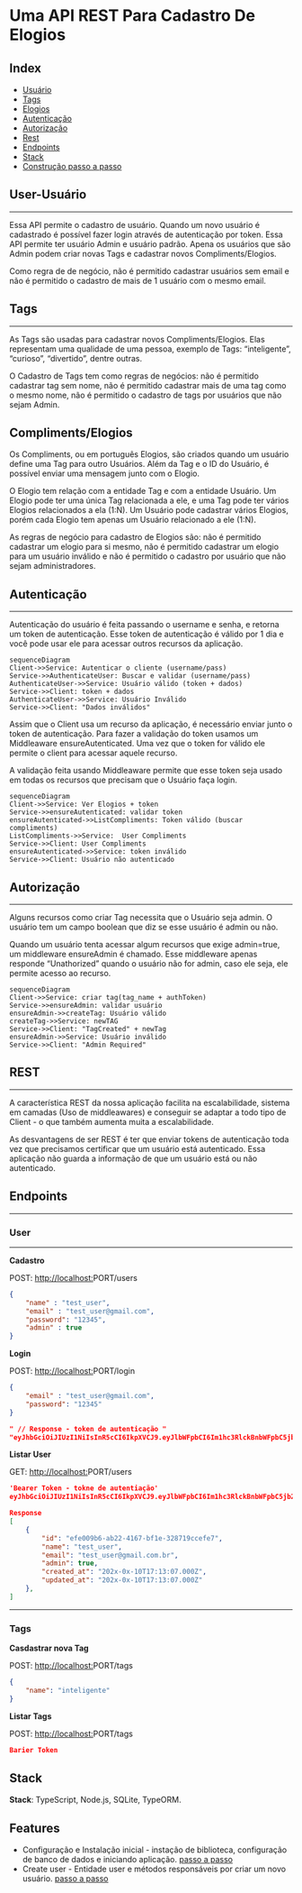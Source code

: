 # Uma API REST Para Cadastro De Elogios

## Index

- [Usuário](#User-Usuário)
- [Tags](#tags)
- [Elogios](#Compliment/Elogio)
- [Autenticação](#Autenticação)
- [Autorização](#Autorização)
- [Rest](#Rest)
- [Endpoints](#Endpoints)
- [Stack](#Stack)
- [Construção passo a passo](#Construção-passo-a-passo)

## User-Usuário

---

Essa API permite o cadastro de usuário. Quando um novo usuário é cadastrado é possível fazer login através de autenticação por token. Essa API permite ter usuário Admin e usuário padrão. Apena os usuários que são Admin podem criar novas Tags e cadastrar novos Compliments/Elogios.

Como regra de de negócio, não é permitido cadastrar usuários sem email e não é permitido o cadastro de mais de 1 usuário com o mesmo email.

## Tags

---

As Tags são usadas para cadastrar novos Compliments/Elogios. Elas representam uma qualidade de uma pessoa, exemplo de Tags: “inteligente”, “curioso”, “divertido”, dentre outras.

O Cadastro de Tags tem como regras de negócios: não é permitido cadastrar tag sem nome, não é permitido cadastrar mais de uma tag como o mesmo nome, não é permitido o cadastro de tags por usuários que não sejam Admin.

## Compliments/Elogios

Os Compliments, ou em português Elogios, são criados quando um usuário define uma Tag para outro Usuários. Além da Tag e o ID do Usuário, é possível enviar uma mensagem junto com o Elogio.

O Elogio tem relação com a entidade Tag e com a entidade Usuário. Um Elogio pode ter uma única Tag relacionada a ele, e uma Tag pode ter vários Elogios relacionados a ela (1:N). Um Usuário pode cadastrar vários Elogios, porém cada Elogio tem apenas um Usuário relacionado a ele (1:N). 

As regras de negócio para cadastro de Elogios são: não é permitido cadastrar um elogio para si mesmo, não é permitido cadastrar um elogio para um usuário inválido e não é permitido o cadastro por usuário que não sejam administradores.

## Autenticação

---

Autenticação do usuário é feita passando o username e senha, e retorna um token de autenticação. Esse token de autenticação é válido por 1 dia e você pode usar ele para acessar outros recursos da aplicação. 

```mermaid
sequenceDiagram
Client->>Service: Autenticar o cliente (username/pass) 
Service->>AuthenticateUser: Buscar e validar (username/pass)
AuthenticateUser->>Service: Usuário válido (token + dados)
Service->>Client: token + dados
AuthenticateUser->>Service: Usuário Inválido 
Service->>Client: "Dados inválidos"
```

Assim que o Client usa um recurso da aplicação, é necessário enviar junto o token de autenticação. Para fazer a validação do token usamos um Middleaware ensureAutenticated. Uma vez que o token for válido ele permite o client para acessar aquele recurso. 

A validação feita usando Middleaware permite que esse token seja usado em todas os recursos que precisam que o Usuário faça login.  

```mermaid
sequenceDiagram
Client->>Service: Ver Elogios + token
Service->>ensureAutenticated: validar token
ensureAutenticated->>ListCompliments: Token válido (buscar compliments)
ListCompliments->>Service:  User Compliments
Service->>Client: User Compliments
ensureAutenticated->>Service: token inválido
Service->>Client: Usuário não autenticado
```

## Autorização

---

Alguns recursos como criar Tag necessita que o Usuário seja admin. O usuário tem um campo boolean que diz se esse usuário é admin ou não. 

Quando um usuário tenta acessar algum recursos que exige admin=true, um middleware ensureAdmin é chamado. Esse middleware apenas responde “Unathorized” quando o usuário não for admin, caso ele seja, ele permite acesso ao recurso.

```mermaid
sequenceDiagram
Client->>Service: criar tag(tag_name + authToken) 
Service->>ensureAdmin: validar usuário
ensureAdmin->>createTag: Usuário válido
createTag->>Service: newTAG 
Service->>Client: "TagCreated" + newTag
ensureAdmin->>Service: Usuário inválido 
Service->>Client: "Admin Required"
```

## REST

---

A característica REST da nossa aplicação facilita na escalabilidade, sistema em camadas (Uso de middleawares) e conseguir se adaptar a todo tipo de Client - o que também aumenta muita a escalabilidade. 

As desvantagens de ser REST é ter que enviar tokens de autenticação toda vez que precisamos certificar que um usuário está autenticado. Essa aplicação não guarda a informação de que um usuário está ou não autenticado. 

## Endpoints

---

### User

---

******************Cadastro****************** 

POST: [http://localhost:](http://localhost:3000/)PORT/users

```json
{
	"name" : "test_user",
	"email" : "test_user@gmail.com",
	"password": "12345",
	"admin" : true
}
```

 **********Login**********

POST:  [http://localhost:](http://localhost:3000/)PORT/login

```json
{
	"email" : "test_user@gmail.com",
	"password": "12345"
}

" // Response - token de autenticação "
"eyJhbGciOiJIUzI1NiIsInR5cCI6IkpXVCJ9.eyJlbWFpbCI6Im1hc3RlckBnbWFpbC5jb20iLCJpYXQiOjE2NzY5ODYyODAsImV4cCI6MTY3NzA3MjY4MCwic3ViIjoiYzlhNDc5ZmQtNmJiMC00NTBiLTgxODEtYjcxNjJmYWMxNTY0In0.0M9OUgFOiyyiSE78N4nfltrxF8GJ9i8LvYqt-meN8Jo"
```

************************Listar User************************ 

GET: [http://localhost:](http://localhost:3000/)PORT/users

```json
'Bearer Token - tokne de autentiação'
eyJhbGciOiJIUzI1NiIsInR5cCI6IkpXVCJ9.eyJlbWFpbCI6Im1hc3RlckBnbWFpbC5jb20iLCJpYXQiOjE2NzY5ODI3NzgsImV4cCI6MTY3NzA2OTE3OCwic3ViIjoiYzlhNDc5ZmQtNmJiMC00NTBiLTgxODEtYjcxNjJmYWMxNTY0In0.NSqgdfMTJoHbepVWqftGgG71tZ-KnJ-BnO9o185s5W0

Response 
[
	{
		"id": "efe009b6-ab22-4167-bf1e-328719ccefe7",
		"name": "test_user",
		"email": "test_user@gmail.com.br",
		"admin": true,
		"created_at": "202x-0x-10T17:13:07.000Z",
		"updated_at": "202x-0x-10T17:13:07.000Z"
	},
]
```

---

### Tags

**********************Casdastrar nova Tag**********************

POST:  [http://localhost:](http://localhost:3000/)PORT/tags

```json
{
	"name": "inteligente"
}
```

************************Listar Tags************************ 

POST: [http://localhost:](http://localhost:3000/)PORT/tags

```json
Barier Token 

```

## Stack

**Stack**: TypeScript, Node.js, SQLite, TypeORM.

## Features

- Configuração e Instalação inicial - instação de biblioteca, configuração de banco de dados e iniciando aplicação. [passo a passo](https://github.com/NathanMuniz/atribuir-tags/blob/main/passo-a-passo/configuracao-inicial.md)
- Create user - Entidade user e métodos responsáveis por criar um novo usuário. [passo a passo](https://github.com/NathanMuniz/atribuir-tags/blob/main/passo-a-passo/create-user.md)
